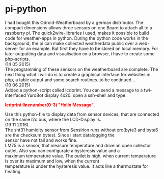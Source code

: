 # pi-python
I had bought this Odroid-Weatherboard by a german distributor. The compact dimensions allows three sensors on one Board to attach all to a raspberry pi. The quick2wire-libraries i used, makes it possible to build code for weather-apps in python. During the python code works in the background, the pi can make collected weatherdata public over a web-server for an example. But first they have to be stored on local memory. For later outputting data and visualisation on a browser, i have to create some php-scripts.<br>
(14 05 2015)<br>
The programming of these sensors on the weatherboard are complete. The next thing what i will do is to create a graphical interface for websites in php, a table output and some search routines.
to be continued...<br>
(10 06 2015)<br>
Added a python-script called lcdprint. You can send a message to a twi-interfaced YuroBot display 4x20.
open a ssh-shell and type: <font color="red"><b><p style="font-color:red">lcdprint linenumber(0-3) "Hello Message".</p></b></font> Use this python-file to display data from
sensor devices, that are connected on the same i2c bus, where the LCD-Display is.<br>
(19 11 2016)<br>
The sht31 humidity sensor from Sensirion runs without crc(byte3 and byte6 are the checksum bytes). Since i start datalogging the<br> sensor have not fail and works fine.<br>
LM75 is a sensor, that measure temperature and drive an open collector outlet. Also you can configurate a hysteresis value and a<br> maximum temperature value. The outlet is high, when current temperature is over its maximum and low, when the current<br> temperature is under the hysteresis value. It acts like a thermostate for heating.
